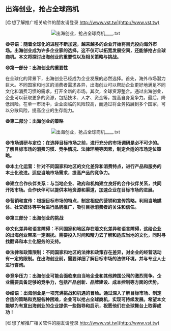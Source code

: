## **出海创业，抢占全球商机**

[😍想了解推广相关软件的朋友请登录 http://www.vst.tw](http://www.vst.tw)

 <center><img src="https://vst.tw/MP4/tuiguang/png/7.png" alt="出海创业，抢占全球商机____.txt"></center>

**😄导语：随着全球化的进程不断加速，越来越多的企业开始将目光投向海外市场。出海创业成为许多企业家的选择，这不仅可以拓宽发展空间，还能够抢占全球商机。本文将探讨出海创业的重要性以及相关策略与挑战。**

**😄第一部分：出海创业的重要性**

在全球化的背景下，出海创业已经成为企业发展的必然选择。首先，海外市场潜力巨大。不同国家和地区的消费者需求各异，出海创业可以帮助企业更好地满足不同文化和消费习惯的需求，打开全新的市场。其次，全球资源整合。通过出海创业，企业可以获取更多的资源，包括技术、人才、资金等，提高自身竞争力。最后，降低风险。在单一市场中，企业面临的风险较高，而通过将业务拓展到多个国家，可以分散风险，提高企业的生存能力。

**😄第二部分：出海创业的策略**

 <center><img src="https://vst.tw/MP4/tuiguang/png/1.png" alt="出海创业，抢占全球商机____.txt"></center>

**😄市场调研与定位：在选择目标市场之前，进行充分的市场调研是必不可少的。了解目标市场的消费习惯、竞争情况、法律环境等因素，制定合适的市场定位策略。**

**😄本土化运营：针对不同国家和地区的文化差异和消费特点，进行产品和服务的本土化改进。适应当地市场需求，提高产品的竞争力。**

**😄建立合作伙伴关系：与当地企业、政府和机构建立良好的合作伙伴关系，共同开拓市场。合作伙伴可以提供本地资源和渠道，加速企业在目标市场的进展。**

**😄营销和宣传：根据目标市场的特点，制定相应的营销和宣传策略。利用当地媒体、社交媒体等平台进行品牌推广，吸引目标消费者的关注和信任。**

**😄第三部分：出海创业的挑战**

**😄文化差异和语言障碍：不同国家和地区存在着文化差异和语言障碍，这给企业的出海创业带来一定困扰。需要投入时间和精力去了解和适应当地的文化，同时寻找翻译和本土化服务的支持。**

**😄法律和政策限制：不同国家和地区的法律和政策存在差异，对企业的经营活动有一定的限制。在出海创业前，需要详细了解目标市场的法律环境，并与专业人士进行咨询。**

**😄竞争压力：出海创业可能会面临来自当地企业和其他跨国公司的激烈竞争。企业需要具备足够的竞争力，包括产品创新、品牌建设、成本控制等方面的优势。**

**😄结语：出海创业是一项充满挑战和机遇的冒险。通过深入了解目标市场、制定合适的策略和克服各种困难，企业可以抢占全球商机，实现可持续发展。希望本文能够为有意出海创业的企业提供一些指导和启示，祝愿他们在全球舞台上取得成功！**

[😍想了解推广相关软件的朋友请登录 http://www.vst.tw](http://www.vst.tw)



